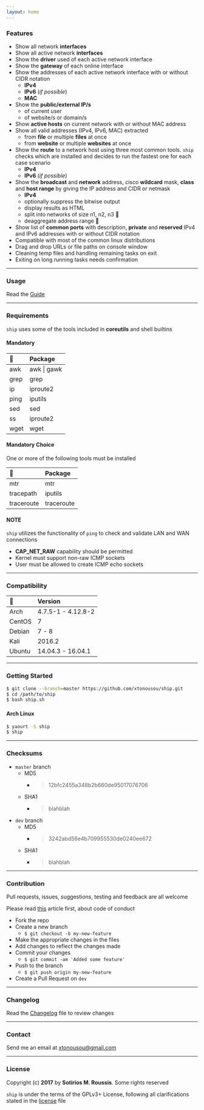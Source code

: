 ```yaml
---
layout: home
---
```


### [](#header-3) Features

* Show all network **interfaces**
* Show all active network **interfaces**
* Show the **driver** used of each active network interface
* Show the **gateway** of each online interface
* Show the addresses of each active network interface with or without CIDR notation
  * **IPv4**
  * **IPv6** (*if possible*)
  * **MAC**
* Show the **public/external IP/s**
  * of current user
  * of website/s or domain/s
* Show **active hosts** on current network with or without MAC address
* Show all valid addresses (IPv4, IPv6, MAC) extracted
  * from **file** or multiple **files** at once
  * from **website** or multiple **websites** at once
* Show the **route** to a network host using three most common tools. `ship` checks which are installed and decides to run the fastest one for each case scenario
  * **IPv4**
  * **IPv6** (*if possible*)
* Show the **broadcast** and **network** address, cisco **wildcard** mask, **class** and **host range** by giving the IP address and CIDR or netmask
  * **IPv4**
  * optionally suppress the bitwise output
  * display results as HTML
  * split into networks of size n1, n2, n3 🚧
  * deaggregate address range 🚧
* Show list of **common ports** with description, **private** and **reserved** IPv4 and IPv6 addresses with or without CIDR notation
* Compatible with most of the common linux distributions
* Drag and drop URLs or file paths on console window
* Cleaning temp files and handling remaining tasks on exit
* Exiting on long running tasks needs confirmation

---      

### [](#header-3) Usage

Read the [Guide](guide)

---

### [](#header-3) Requirements

`ship` uses some of the tools included in **coreutils** and shell builtins

#### [](#header-4) Mandatory

 🔧   | Package      
:-----|:-------------
 awk  | awk \| gawk  
 grep | grep         
 ip   | iproute2     
 ping | iputils      
 sed  | sed          
 ss   | iproute2     
 wget | wget         

#### [](#header-4) Mandatory Choice

One or more of the following tools must be installed

 🔧         | Package      
:-----------|:-------------
 mtr        | mtr          
 tracepath  | iputils      
 traceroute | traceroute   

#### [](#header-4) NOTE

`ship` utilizes the functionality of `ping` to check and validate LAN and WAN connections

* **CAP_NET_RAW** capability should be permitted
* Kernel must support non-raw ICMP sockets
* User must be allowed to create ICMP echo sockets

---

### [](#header-3) Compatibility

 🐧     | Version             
:-------|:--------------------
 Arch   | 4.7.5-1 - 4.12.8-2  
 CentOS | 7                   
 Debian | 7 - 8               
 Kali   | 2016.2              
 Ubuntu | 14.04.3 - 16.04.1   

---

### [](#header-3) Getting Started

```bash
$ git clone --branch=master https://github.com/xtonousou/ship.git
$ cd /path/to/ship
$ bash ship.sh
```

#### [](#header-4) Arch Linux

```bash
$ yaourt -S ship
$ ship
```

---

### [](#header-3) Checksums

* `master` branch
  * MD5
    * > 12bfc2455a348b2b660de95017076706
  * SHA1
    * > blahblah
* `dev` branch
  * MD5
    * > 3242abd56e4b709955530de0240ee672
  * SHA1
    * > blahblah

---

### [](#header-3) Contribution

Pull requests, issues, suggestions, testing and feedback are all welcome

Please read [this](contributing) article first, about code of conduct

* Fork the repo
* Create a new branch
  * `$ git checkout -b my-new-feature`
* Make the appropriate changes in the files
* Add changes to reflect the changes made
* Commit your changes
  * `$ git commit -am 'Added some feature'`
* Push to the branch
  * `$ git push origin my-new-feature`
* Create a Pull Request on `dev`

---

### [](#header-3) Changelog

Read the [Changelog](changelog) file to review changes

---

### [](#header-3) Contact

Send me an email at [xtonousou@gmail.com](mailto:xtonousou@gmail.com)

----

### [](#header-3) License

Copyright (c) **2017** by **Sotirios M. Roussis**. Some rights reserved


`ship` is under the terms of the GPLv3+ License, following all clarifications stated in the [license](license.md) file
